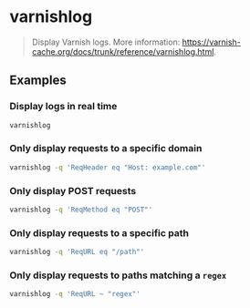 # varnishlog

> Display Varnish logs. More information: <https://varnish-cache.org/docs/trunk/reference/varnishlog.html>.

## Examples

### Display logs in real time

```bash
varnishlog
```

### Only display requests to a specific domain

```bash
varnishlog -q 'ReqHeader eq "Host: example.com"'
```

### Only display POST requests

```bash
varnishlog -q 'ReqMethod eq "POST"'
```

### Only display requests to a specific path

```bash
varnishlog -q 'ReqURL eq "/path"'
```

### Only display requests to paths matching a `regex`

```bash
varnishlog -q 'ReqURL ~ "regex"'
```
